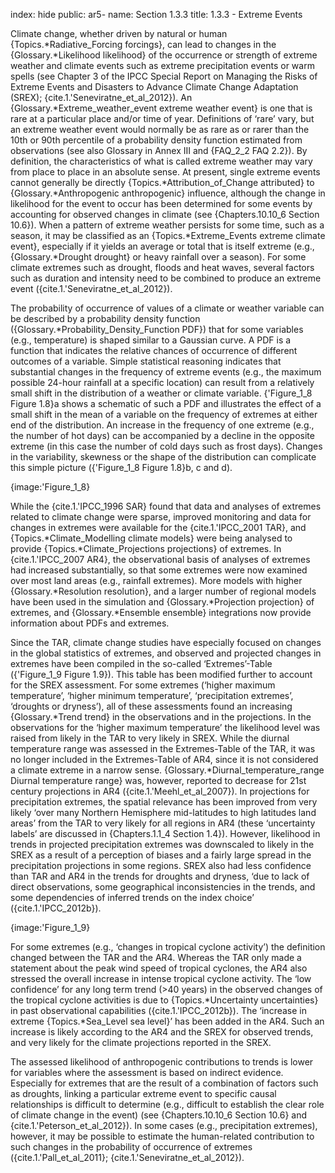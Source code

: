 index: hide
public: ar5-
name: Section 1.3.3
title: 1.3.3 - Extreme Events

Climate change, whether driven by natural or human {Topics.*Radiative_Forcing forcings}, can lead to changes in the {Glossary.*Likelihood likelihood} of the occurrence or strength of extreme weather and climate events such as extreme precipitation events or warm spells (see Chapter 3 of the IPCC Special Report on Managing the Risks of Extreme Events and Disasters to Advance Climate Change Adaptation (SREX); {cite.1.'Seneviratne_et_al_2012}). An {Glossary.*Extreme_weather_event extreme weather event} is one that is rare at a particular place and/or time of year. Definitions of ‘rare’ vary, but an extreme weather event would normally be as rare as or rarer than the 10th or 90th percentile of a probability density function estimated from observations (see also Glossary in Annex III and {FAQ_2_2 FAQ 2.2}). By definition, the characteristics of what is called extreme weather may vary from place to place in an absolute sense. At present, single extreme events cannot generally be directly {Topics.*Attribution_of_Change attributed} to {Glossary.*Anthropogenic anthropogenic} influence, although the change in likelihood for the event to occur has been determined for some events by accounting for observed changes in climate (see {Chapters.10.10_6 Section 10.6}). When a pattern of extreme weather persists for some time, such as a season, it may be classified as an {Topics.*Extreme_Events extreme climate event}, especially if it yields an average or total that is itself extreme (e.g., {Glossary.*Drought drought} or heavy rainfall over a season). For some climate extremes such as drought, floods and heat waves, several factors such as duration and intensity need to be combined to produce an extreme event ({cite.1.'Seneviratne_et_al_2012}).

The probability of occurrence of values of a climate or weather variable can be described by a probability density function ({Glossary.*Probability_Density_Function PDF}) that for some variables (e.g., temperature) is shaped similar to a Gaussian curve. A PDF is a function that indicates the relative chances of occurrence of different outcomes of a variable. Simple statistical reasoning indicates that substantial changes in the frequency of extreme events (e.g., the maximum possible 24-hour rainfall at a specific location) can result from a relatively small shift in the distribution of a weather or climate variable. {'Figure_1_8 Figure 1.8}a shows a schematic of such a PDF and illustrates the effect of a small shift in the mean of a variable on the frequency of extremes at either end of the distribution. An increase in the frequency of one extreme (e.g., the number of hot days) can be accompanied by a decline in the opposite extreme (in this case the number of cold days such as frost days). Changes in the variability, skewness or the shape of the distribution can complicate this simple picture ({'Figure_1_8 Figure 1.8}b, c and d).

{image:'Figure_1_8}

While the {cite.1.'IPCC_1996 SAR} found that data and analyses of extremes related to climate change were sparse, improved monitoring and data for changes in extremes were available for the {cite.1.'IPCC_2001 TAR}, and {Topics.*Climate_Modelling climate models} were being analysed to provide {Topics.*Climate_Projections projections} of extremes. In {cite.1.'IPCC_2007 AR4}, the observational basis of analyses of extremes had increased substantially, so that some extremes were now examined over most land areas (e.g., rainfall extremes). More models with higher {Glossary.*Resolution resolution}, and a larger number of regional models have been used in the simulation and {Glossary.*Projection projection} of extremes, and {Glossary.*Ensemble ensemble} integrations now provide information about PDFs and extremes.

Since the TAR, climate change studies have especially focused on changes in the global statistics of extremes, and observed and projected changes in extremes have been compiled in the so-called ‘Extremes’-Table ({'Figure_1_9 Figure 1.9}). This table has been modified further to account for the SREX assessment. For some extremes (‘higher maximum temperature’, ‘higher minimum temperature’, ‘precipitation extremes’, ‘droughts or dryness’), all of these assessments found an increasing {Glossary.*Trend trend} in the observations and in the projections. In the observations for the ‘higher maximum temperature’ the likelihood level was raised from likely in the TAR to very likely in SREX. While the diurnal temperature range was assessed in the Extremes-Table of the TAR, it was no longer included in the Extremes-Table of AR4, since it is not considered a climate extreme in a narrow sense. {Glossary.*Diurnal_temperature_range Diurnal temperature range} was, however, reported to decrease for 21st century projections in AR4 ({cite.1.'Meehl_et_al_2007}). In projections for precipitation extremes, the spatial relevance has been improved from very likely ‘over many Northern Hemisphere mid-latitudes to high latitudes land areas’ from the TAR to very likely for all regions in AR4 (these ‘uncertainty labels’ are discussed in {Chapters.1.1_4 Section 1.4}). However, likelihood in trends in projected precipitation extremes was downscaled to likely in the SREX as a result of a perception of biases and a fairly large spread in the precipitation projections in some regions. SREX also had less confidence than TAR and AR4 in the trends for droughts and dryness, ‘due to lack of direct observations, some geographical inconsistencies in the trends, and some dependencies of inferred trends on the index choice’ ({cite.1.'IPCC_2012b}).

{image:'Figure_1_9}

For some extremes (e.g., ‘changes in tropical cyclone activity’) the definition changed between the TAR and the AR4. Whereas the TAR only made a statement about the peak wind speed of tropical cyclones, the AR4 also stressed the overall increase in intense tropical cyclone activity. The ‘low confidence’ for any long term trend (>40 years) in the observed changes of the tropical cyclone activities is due to {Topics.*Uncertainty uncertainties} in past observational capabilities ({cite.1.'IPCC_2012b}). The ‘increase in extreme {Topics.*Sea_Level sea level}’ has been added in the AR4. Such an increase is likely according to the AR4 and the SREX for observed trends, and very likely for the climate projections reported in the SREX.

The assessed likelihood of anthropogenic contributions to trends is lower for variables where the assessment is based on indirect evidence. Especially for extremes that are the result of a combination of factors such as droughts, linking a particular extreme event to specific causal relationships is difficult to determine (e.g., difficult to establish the clear role of climate change in the event) (see {Chapters.10.10_6 Section 10.6} and {cite.1.'Peterson_et_al_2012}). In some cases (e.g., precipitation extremes), however, it may be possible to estimate the human-related contribution to such changes in the probability of occurrence of extremes ({cite.1.'Pall_et_al_2011}; {cite.1.'Seneviratne_et_al_2012}).
